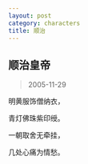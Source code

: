 ```yaml
---
layout: post
category: characters
title: 顺治
---
```


## 顺治皇帝 ##

> 2005-11-29

明黄服饰僧纳衣，

青灯佛珠紫印绶。

一朝取舍无牵挂，

几处心痛为情愁。